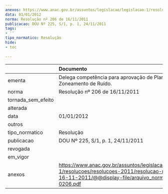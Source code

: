 ```yaml
---
anexos: https://www.anac.gov.br/assuntos/legislacao/legislacao-1/resolucoes/resolucoes-2011/resolucao-no-206-de-16-11-2011/@@display-file/arquivo_norma/RA2011-0206.pdf
data: 01/01/2012
norma: Resolução nº 206 de 16/11/2011
publicacao: DOU Nº 225, S/1, p. 1, 24/11/2011
tags:
- ''
tipo_normatico: Resolução
hide: 
- toc 
 
---
```


|                    | Documento                                                                                                                                                       |
|:-------------------|:----------------------------------------------------------------------------------------------------------------------------------------------------------------|
| ementa             | Delega competência para aprovação de Planos de Zoneamento de Ruído.                                                                                             |
| norma              | Resolução nº 206 de 16/11/2011                                                                                                                                  |
| tornada_sem_efeito |                                                                                                                                                                 |
| alterada           |                                                                                                                                                                 |
| data               | 01/01/2012                                                                                                                                                      |
| outros             |                                                                                                                                                                 |
| tipo_normatico     | Resolução                                                                                                                                                       |
| publicacao         | DOU Nº 225, S/1, p. 1, 24/11/2011                                                                                                                               |
| revogada           |                                                                                                                                                                 |
| em_vigor           |                                                                                                                                                                 |
| anexos             | https://www.anac.gov.br/assuntos/legislacao/legislacao-1/resolucoes/resolucoes-2011/resolucao-no-206-de-16-11-2011/@@display-file/arquivo_norma/RA2011-0206.pdf |